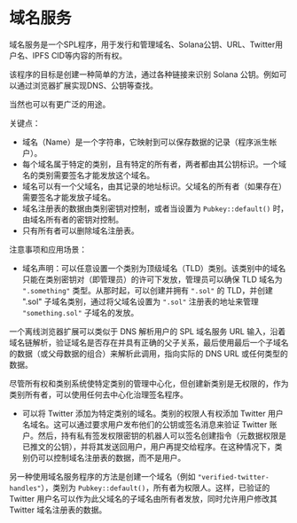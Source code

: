 # 域名服务

域名服务是一个SPL程序，用于发行和管理域名、Solana公钥、URL、Twitter用户名、IPFS CID等内容的所有权。

该程序的目标是创建一种简单的方法，通过各种链接来识别 Solana 公钥。例如可以通过浏览器扩展实现DNS、公钥等查找。

当然也可以有更广泛的用途。

关键点：

+   域名（Name）是一个字符串，它映射到可以保存数据的记录（程序派生帐户）。
+   每个域名属于特定的类别，且有特定的所有者，两者都由其公钥标识。一个域名的类别需要签名才能发放这个域名。
+   域名可以有一个父域名，由其记录的地址标识。父域名的所有者（如果存在）需要签名才能发放子域名。
+   域名注册表的数据由类别密钥对控制，或者当设置为 `Pubkey::default()` 时，由域名所有者的密钥对控制。
+   只有所有者可以删除域名注册表。

注意事项和应用场景：

+   域名声明：可以任意设置一个类别为顶级域名（TLD）类别。该类别中的域名只能在类别密钥对（即管理员）的许可下发放，管理员可以确保 TLD 域名为 `".something"` 类型。从那时起，可以创建并拥有 `".sol"` 的 TLD，并创建 ".sol" 子域名类别，通过将父域名设置为 `".sol"` 注册表的地址来管理 `"something.sol"` 子域名的发放。


一个离线浏览器扩展可以类似于 DNS 解析用户的 SPL 域名服务 URL 输入，沿着域名链解析，验证域名是否存在并具有正确的父子关系，最后使用最后一个子域名的数据（或父母数据的组合）来解析此调用，指向实际的 DNS URL 或任何类型的数据。

尽管所有权和类别系统使特定类别的管理中心化，但创建新类别是无权限的，作为类别所有者，可以使用任何去中心化治理签名程序。


+ 可以将 Twitter 添加为特定类别的域名。类别的权限人有权添加 Twitter 用户名域名。这可以通过要求用户发布他们的公钥或签名消息来验证 Twitter 账户。然后，持有私有签发权限密钥的机器人可以签名创建指令（元数据权限是已推文的公钥），并将其发送回用户，用户再提交给程序。在这种情况下，类别仍可以控制域名注册表的数据，而不是用户。

另一种使用域名服务程序的方法是创建一个域名（例如 `"verified-twitter-handles"`），类别为 `Pubkey::default()`，所有者为权限人。这样，已验证的 Twitter 用户名可以作为此父域名的子域名由所有者发放，同时允许用户修改其 Twitter 域名注册表的数据。
